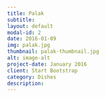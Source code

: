 ```yaml
---
title: Palak
subtitle: 
layout: default
modal-id: 2
date: 2016-01-09
img: palak.jpg
thumbnail: palak-thumbnail.jpg
alt: image-alt
project-date: January 2016
client: Start Bootstrap
category: Dishes
description: 
---
```

